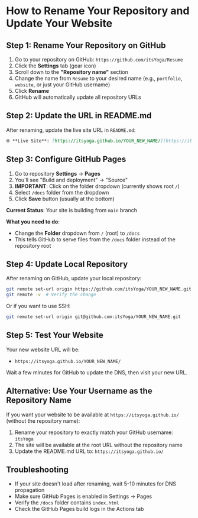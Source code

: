 # How to Rename Your Repository and Update Your Website

## Step 1: Rename Your Repository on GitHub

1. Go to your repository on GitHub: `https://github.com/itsYoga/Resume`
2. Click the **Settings** tab (gear icon)
3. Scroll down to the **"Repository name"** section
4. Change the name from `Resume` to your desired name (e.g., `portfolio`, `website`, or just your GitHub username)
5. Click **Rename**
6. GitHub will automatically update all repository URLs

## Step 2: Update the URL in README.md

After renaming, update the live site URL in `README.md`:

```markdown
🌐 **Live Site**: [https://itsyoga.github.io/YOUR_NEW_NAME/](https://itsyoga.github.io/YOUR_NEW_NAME/)
```

## Step 3: Configure GitHub Pages

1. Go to repository **Settings** → **Pages**
2. You'll see "Build and deployment" → "Source"
3. **IMPORTANT**: Click on the folder dropdown (currently shows root `/`)
4. Select `/docs` folder from the dropdown
5. Click **Save** button (usually at the bottom)

**Current Status**: Your site is building from `main` branch

**What you need to do**: 
- Change the **Folder** dropdown from `/` (root) to `/docs`
- This tells GitHub to serve files from the `/docs` folder instead of the repository root

## Step 4: Update Local Repository

After renaming on GitHub, update your local repository:

```bash
git remote set-url origin https://github.com/itsYoga/YOUR_NEW_NAME.git
git remote -v  # Verify the change
```

Or if you want to use SSH:

```bash
git remote set-url origin git@github.com:itsYoga/YOUR_NEW_NAME.git
```

## Step 5: Test Your Website

Your new website URL will be:
- `https://itsyoga.github.io/YOUR_NEW_NAME/`

Wait a few minutes for GitHub to update the DNS, then visit your new URL.

## Alternative: Use Your Username as the Repository Name

If you want your website to be available at `https://itsyoga.github.io/` (without the repository name):

1. Rename your repository to exactly match your GitHub username: `itsYoga`
2. The site will be available at the root URL without the repository name
3. Update the README.md URL to: `https://itsyoga.github.io/`

## Troubleshooting

- If your site doesn't load after renaming, wait 5-10 minutes for DNS propagation
- Make sure GitHub Pages is enabled in Settings → Pages
- Verify the `/docs` folder contains `index.html`
- Check the GitHub Pages build logs in the Actions tab

